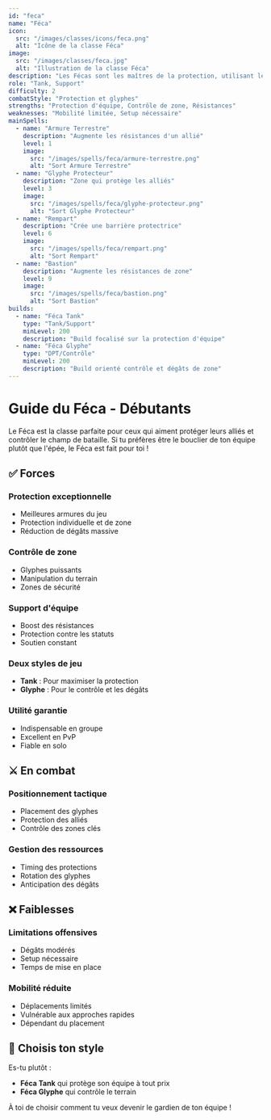```yaml
---
id: "feca"
name: "Féca"
icon:
  src: "/images/classes/icons/feca.png"
  alt: "Icône de la classe Féca"
image:
  src: "/images/classes/feca.jpg"
  alt: "Illustration de la classe Féca"
description: "Les Fécas sont les maîtres de la protection, utilisant leurs glyphes et armures pour protéger leurs alliés et contrôler le champ de bataille."
role: "Tank, Support"
difficulty: 2
combatStyle: "Protection et glyphes"
strengths: "Protection d'équipe, Contrôle de zone, Résistances"
weaknesses: "Mobilité limitée, Setup nécessaire"
mainSpells:
  - name: "Armure Terrestre"
    description: "Augmente les résistances d'un allié"
    level: 1
    image:
      src: "/images/spells/feca/armure-terrestre.png"
      alt: "Sort Armure Terrestre"
  - name: "Glyphe Protecteur"
    description: "Zone qui protège les alliés"
    level: 3
    image:
      src: "/images/spells/feca/glyphe-protecteur.png"
      alt: "Sort Glyphe Protecteur"
  - name: "Rempart"
    description: "Crée une barrière protectrice"
    level: 6
    image:
      src: "/images/spells/feca/rempart.png"
      alt: "Sort Rempart"
  - name: "Bastion"
    description: "Augmente les résistances de zone"
    level: 9
    image:
      src: "/images/spells/feca/bastion.png"
      alt: "Sort Bastion"
builds:
  - name: "Féca Tank"
    type: "Tank/Support"
    minLevel: 200
    description: "Build focalisé sur la protection d'équipe"
  - name: "Féca Glyphe"
    type: "DPT/Contrôle"
    minLevel: 200
    description: "Build orienté contrôle et dégâts de zone"
---
```


# Guide du Féca - Débutants

Le Féca est la classe parfaite pour ceux qui aiment protéger leurs alliés et contrôler le champ de bataille. Si tu préfères être le bouclier de ton équipe plutôt que l'épée, le Féca est fait pour toi !

## ✅ Forces

### Protection exceptionnelle
- Meilleures armures du jeu
- Protection individuelle et de zone
- Réduction de dégâts massive

### Contrôle de zone
- Glyphes puissants
- Manipulation du terrain
- Zones de sécurité

### Support d'équipe
- Boost des résistances
- Protection contre les statuts
- Soutien constant

### Deux styles de jeu
- **Tank** : Pour maximiser la protection
- **Glyphe** : Pour le contrôle et les dégâts

### Utilité garantie
- Indispensable en groupe
- Excellent en PvP
- Fiable en solo

## ⚔️ En combat

### Positionnement tactique
- Placement des glyphes
- Protection des alliés
- Contrôle des zones clés

### Gestion des ressources
- Timing des protections
- Rotation des glyphes
- Anticipation des dégâts

## ❌ Faiblesses

### Limitations offensives
- Dégâts modérés
- Setup nécessaire
- Temps de mise en place

### Mobilité réduite
- Déplacements limités
- Vulnérable aux approches rapides
- Dépendant du placement

## 🤔 Choisis ton style

Es-tu plutôt :
- **Féca Tank** qui protège son équipe à tout prix
- **Féca Glyphe** qui contrôle le terrain

À toi de choisir comment tu veux devenir le gardien de ton équipe ! 